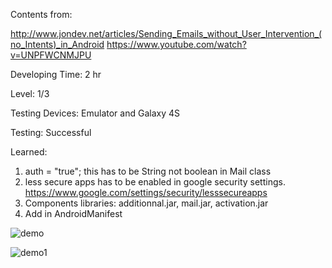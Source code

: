 Contents from: 

http://www.jondev.net/articles/Sending_Emails_without_User_Intervention_(no_Intents)_in_Android
https://www.youtube.com/watch?v=UNPFWCNMJPU

Developing Time: 2 hr

Level: 1/3

Testing Devices: Emulator and Galaxy 4S

Testing: Successful

Learned: 

1. auth = "true"; this has to be String not boolean in Mail class
2. less secure apps has to be enabled in google security settings. https://www.google.com/settings/security/lesssecureapps
3. Components libraries: additionnal.jar, mail.jar, activation.jar
4. Add  <uses-permission android:name="android.permission.INTERNET" /> in AndroidManifest

 
![demo](https://cloud.githubusercontent.com/assets/11301947/10007304/02c8696a-6079-11e5-9f80-e3335848c5a3.png)

![demo1](https://cloud.githubusercontent.com/assets/11301947/10007468/6525338a-607a-11e5-9c97-a4e4c09f4a7c.png)




